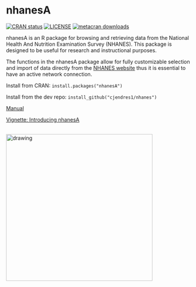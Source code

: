 
# nhanesA

<!-- badges: start -->
[![CRAN status](https://www.r-pkg.org/badges/version/nhanesA)](https://cran.r-project.org/package=nhanesA)
[![LICENSE](https://img.shields.io/cran/l/nhanesA)](https://www.gnu.org/licenses/gpl-3.0.en.html)
[![metacran downloads](https://cranlogs.r-pkg.org/badges/nhanesA)](https://cran.r-project.org/package=nhanesA)
<!-- badges: end -->


nhanesA is an R package for browsing and retrieving data from the National Health And Nutrition Examination Survey (NHANES).
This package is designed to be useful for research and instructional purposes.

The functions in the nhanesA package allow for fully customizable selection and import of data directly from the [NHANES website](https://www.cdc.gov/nchs/nhanes/) thus it is essential to have an active network connection. 

Install from CRAN: `install.packages("nhanesA")`

Install from the dev repo: `install_github("cjendres1/nhanes")`

[Manual](https://cran.r-project.org/package=nhanesA/nhanesA.pdf)

[Vignette: Introducing nhanesA](https://cran.r-project.org/package=nhanesA/vignettes/Introducing_nhanesA.html)

<br />
<img src="man/figures/nhanesAsticker.png" alt="drawing" width="400"/>

